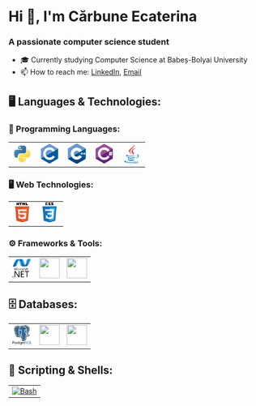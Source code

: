 <h1>Hi 👋, I'm Cărbune Ecaterina</h1>
<h3>A passionate computer science student</h3>

- 🎓 Currently studying Computer Science at Babeș-Bolyai University  
- 📫 How to reach me: [LinkedIn](https://www.linkedin.com/in/ecaterina-carbune-67061b339), [Email](mailto:ecaterina.carbune@stud.ubbcluj.ro)

## 🖥️ Languages & Technologies:
### 📌 Programming Languages:
<table>
  <tr>
    <td align="center"><a href="https://www.python.org"><img src="https://raw.githubusercontent.com/devicons/devicon/master/icons/python/python-original.svg" width="40" height="40"/></a></td>
    <td align="center"><a href="https://www.cprogramming.com/"><img src="https://raw.githubusercontent.com/devicons/devicon/master/icons/c/c-original.svg" width="40" height="40"/></a></td>
    <td align="center"><a href="https://www.w3schools.com/cpp/"><img src="https://raw.githubusercontent.com/devicons/devicon/master/icons/cplusplus/cplusplus-original.svg" width="40" height="40"/></a></td>
    <td align="center"><a href="https://www.w3schools.com/cs/"><img src="https://raw.githubusercontent.com/devicons/devicon/master/icons/csharp/csharp-original.svg" width="40" height="40"/></a></td>
    <td align="center"><a href="https://www.java.com"><img src="https://raw.githubusercontent.com/devicons/devicon/master/icons/java/java-original.svg" width="40" height="40"/></a></td>
  </tr>
</table>

### 🖥️ Web Technologies:
<table>
  <tr>
    <td align="center"><a href="https://www.w3.org/html/"><img src="https://raw.githubusercontent.com/devicons/devicon/master/icons/html5/html5-original-wordmark.svg" width="40" height="40"/></a></td>
    <td align="center"><a href="https://www.w3schools.com/css/"><img src="https://raw.githubusercontent.com/devicons/devicon/master/icons/css3/css3-original-wordmark.svg" width="40" height="40"/></a></td>
  </tr>
</table>

### ⚙️ Frameworks & Tools:
<table>
  <tr>
    <td align="center"><a href="https://dotnet.microsoft.com/"><img src="https://raw.githubusercontent.com/devicons/devicon/master/icons/dot-net/dot-net-original-wordmark.svg" width="40" height="40"/></a></td>
    <td align="center"><a href="https://www.qt.io/"><img src="https://upload.wikimedia.org/wikipedia/commons/0/0b/Qt_logo_2016.svg" width="40" height="40"/></a></td></td>
    <td align="center"><a href="https://www.gnu.org/software/bash/"><img src="https://www.vectorlogo.zone/logos/gnu_bash/gnu_bash-icon.svg" width="40" height="40"/></a></td>
  </tr>
</table>

## 🗄️ Databases:
<table>
  <tr>
    <td align="center"><a href="https://www.postgresql.org"><img src="https://raw.githubusercontent.com/devicons/devicon/master/icons/postgresql/postgresql-original-wordmark.svg" width="40" height="40"/></a></td>
    <td align="center"><a href="https://www.sqlite.org/"><img src="https://www.vectorlogo.zone/logos/sqlite/sqlite-icon.svg" width="40" height="40"/></a></td>
    <td align="center"><a href="https://www.microsoft.com/en-us/sql-server"><img src="https://www.svgrepo.com/show/303229/microsoft-sql-server-logo.svg" width="40" height="40"/></a></td>
  </tr>
</table>

## 🔧 Scripting & Shells:
<table>
  <tr>
    <td align="center">
      <a href="https://www.gnu.org/software/bash/">
        <img src="https://www.vectorlogo.zone/logos/gnu_bash/gnu_bash-icon.svg" alt="Bash" width="40" height="40"/>
      </a>
    </td>
  </tr>
</table>
